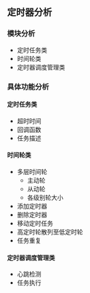 ## 定时器分析
### 模块分析
* 定时任务类
* 时间轮类
* 定时器调度管理类
### 具体功能分析

#### 定时任务类
* 超时时间
* 回调函数
* 任务描述

#### 时间轮类
* 多层时间轮
    + 主动轮
    + 从动轮
    + 各级别轮大小
* 添加定时器
* 删除定时器
* 移动定时任务
* 高定时轮散列至低定时轮
* 任务重复

#### 定时器调度管理类
* 心跳检测
* 任务执行